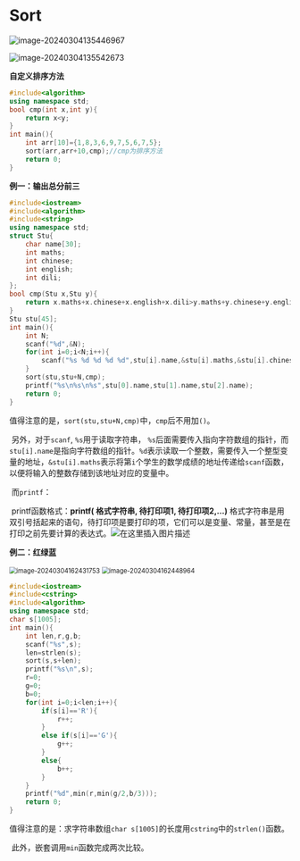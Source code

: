# Sort

![image-20240304135446967](Sort.assets/image-20240304135446967.png)

![image-20240304135542673](Sort.assets/image-20240304135542673.png)

**自定义排序方法**

```c++
#include<algorithm>
using namespace std;
bool cmp(int x,int y){
    return x<y;
}
int main(){
    int arr[10]={1,8,3,6,9,7,5,6,7,5};
    sort(arr,arr+10,cmp);//cmp为排序方法
    return 0;
}
```



**例一：输出总分前三**

```c++
#include<iostream>
#include<algorithm>
#include<string>
using namespace std;
struct Stu{
	char name[30];
	int maths;
	int chinese;
	int english;
	int dili;
};
bool cmp(Stu x,Stu y){
	return x.maths+x.chinese+x.english+x.dili>y.maths+y.chinese+y.english+y.dili;
}
Stu stu[45];
int main(){
	int N;
	scanf("%d",&N);
	for(int i=0;i<N;i++){
		scanf("%s %d %d %d %d",stu[i].name,&stu[i].maths,&stu[i].chinese,&stu[i].english,&stu[i].dili);
	}
	sort(stu,stu+N,cmp);
	printf("%s\n%s\n%s",stu[0].name,stu[1].name,stu[2].name);
	return 0;
}
```

​		值得注意的是，`sort(stu,stu+N,cmp)`中，`cmp`后不用加`()`。

​		另外，对于`scanf`, `%s`用于读取字符串， `%s`后面需要传入指向字符数组的指针，而`stu[i].name`是指向字符数组的指针。`%d`表示读取一个整数，需要传入一个整型变量的地址，`&stu[i].maths`表示将第`i`个学生的数学成绩的地址传递给`scanf`函数，以便将输入的整数存储到该地址对应的变量中。

​	而`printf`：

​	printf函数格式：**printf( 格式字符串, 待打印项1, 待打印项2,…)**
​	格式字符串是用双引号括起来的语句，待打印项是要打印的项，它们可以是变量、常量，甚至是在打印之前先要计算的表达式。![在这里插入图片描述](https://img-blog.csdnimg.cn/7b79c6bf62384adabacd114711cbff6d.png)

**例二：红绿蓝**

<img src="Sort.assets/image-20240304162431753.png" alt="image-20240304162431753" style="zoom:80%;" />

<img src="Sort.assets/image-20240304162448964.png" alt="image-20240304162448964" style="zoom:80%;" />

```c++
#include<iostream>
#include<cstring>
#include<algorithm>
using namespace std;
char s[1005];
int main(){
	int len,r,g,b;
	scanf("%s",s);
	len=strlen(s);
	sort(s,s+len);
	printf("%s\n",s);
	r=0;
	g=0;
	b=0;
	for(int i=0;i<len;i++){
		if(s[i]=='R'){
			r++;
		}
		else if(s[i]=='G'){
			g++;
		}
		else{
			b++;
		}
	}
	printf("%d",min(r,min(g/2,b/3)));
	return 0;
}
```

​		值得注意的是：求字符串数组`char s[1005]`的长度用`cstring`中的`strlen()`函数。

​		此外，嵌套调用`min`函数完成两次比较。